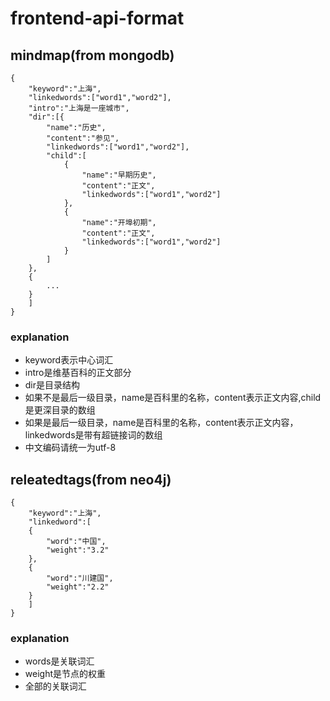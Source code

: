 # frontend-api-format
## mindmap(from mongodb)
```
{
    "keyword":"上海",
    "linkedwords":["word1","word2"],
    "intro":"上海是一座城市",
    "dir":[{
        "name":"历史",
        "content":"参见",
        "linkedwords":["word1","word2"],
        "child":[
            {
                "name":"早期历史",
                "content":"正文",
                "linkedwords":["word1","word2"]
            },
            {
                "name":"开埠初期",
                "content":"正文",
                "linkedwords":["word1","word2"]
            }
        ]
    },
    {
        ...
    }
    ]
}
```
### explanation
- keyword表示中心词汇
- intro是维基百科的正文部分
- dir是目录结构
- 如果不是最后一级目录，name是百科里的名称，content表示正文内容,child是更深目录的数组
- 如果是最后一级目录，name是百科里的名称，content表示正文内容，linkedwords是带有超链接词的数组
- 中文编码请统一为utf-8
## releatedtags(from neo4j)
```
{
    "keyword":"上海",
    "linkedword":[
    {
        "word":"中国",
        "weight":"3.2"
    },
    {
        "word":"川建国",
        "weight":"2.2"
    }
    ]
}
```
### explanation
- words是关联词汇
- weight是节点的权重
- 全部的关联词汇
